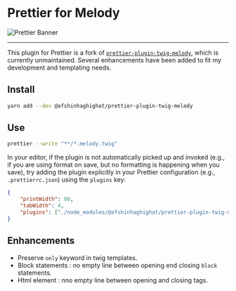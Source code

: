 # Prettier for Melody

![Prettier Banner](https://raw.githubusercontent.com/prettier/prettier-logo/master/images/prettier-banner-light.png)

---

This plugin for Prettier is a fork of [`prettier-plugin-twig-melody`](https://github.com/trivago/prettier-plugin-twig-melody), which is currently unmaintained. Several enhancements have been added to fit my development and templating needs.

## Install

```bash
yarn add --dev @afshinhaghighat/prettier-plugin-twig-melody
```

## Use

```bash
prettier --write "**/*.melody.twig"
```

In your editor, if the plugin is not automatically picked up and invoked (e.g., if you are using format on save, but no formatting is happening when you save), try adding the plugin explicitly in your Prettier configuration (e.g., `.prettierrc.json`) using the `plugins` key:

```json
{
    "printWidth": 80,
    "tabWidth": 4,
    "plugins": ["./node_modules/@afshinhaghighat/prettier-plugin-twig-melody"]
}
```

## Enhancements

- Preserve `only` keyword in twig templates.
- Block statements : no empty line between opening end closing `block` statements. 
- Html element : nno empty line between opening and closing tags. 

